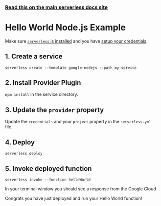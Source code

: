 <!--
title: Hello World Node.js Example
menuText: Hello World Node.js Example
description: Create a Node.js Hello World Google Cloud Functions function
layout: Doc
-->

<!-- DOCS-SITE-LINK:START automatically generated  -->
### [Read this on the main serverless docs site](https://www.serverless.com/framework/docs/providers/google/examples/hello-world/node/)
<!-- DOCS-SITE-LINK:END -->

# Hello World Node.js Example

Make sure [`serverless` is installed](../../../guide/installation.md) and you have [setup your credentials](../../../guide/credentials.md).

## 1. Create a service

`serverless create --template google-nodejs --path my-service`

## 2. Install Provider Plugin

`npm install` in the service directory.

## 3. Update the `provider` property

Update the `credentials` and your `project` property in the `serverless.yml` file.

## 4. Deploy

`serverless deploy`

## 5. Invoke deployed function

`serverless invoke --function helloWorld`

In your terminal window you should see a response from the Google Cloud

Congrats you have just deployed and run your Hello World function!
